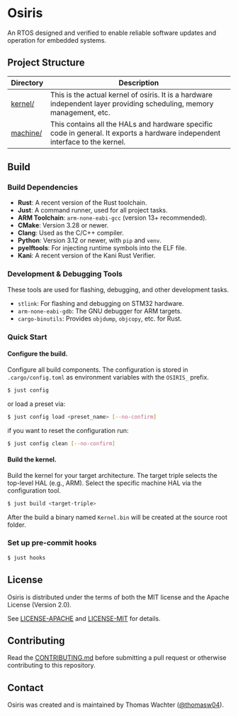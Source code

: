 
# Osiris
An RTOS designed and verified to enable reliable software updates and operation for embedded systems.


## Project Structure

| Directory | Description |
|-----------|-------------|
| [kernel/](kernel/) | This is the actual kernel of osiris. It is a hardware independent layer providing scheduling, memory management, etc. |
| [machine/](machine/) | This contains all the HALs and hardware specific code in general. It exports a hardware independent interface to the kernel. |

## Build

### Build Dependencies
*   **Rust**: A recent version of the Rust toolchain.
*   **Just**: A command runner, used for all project tasks.
*   **ARM Toolchain**: `arm-none-eabi-gcc` (version 13+ recommended).
*   **CMake**: Version 3.28 or newer.
*   **Clang**: Used as the C/C++ compiler.
*   **Python**: Version 3.12 or newer, with `pip` and `venv`.
*   **pyelftools**: For injecting runtime symbols into the ELF file.
*   **Kani**: A recent version of the Kani Rust Verifier.

### Development & Debugging Tools
These tools are used for flashing, debugging, and other development tasks.
*   `stlink`: For flashing and debugging on STM32 hardware.
*   `arm-none-eabi-gdb`: The GNU debugger for ARM targets.
*   `cargo-binutils`: Provides `objdump`, `objcopy`, etc. for Rust.

### Quick Start

#### **Configure the build.**  
Configure all build components. The configuration is stored in `.cargo/config.toml` as environment variables with the `OSIRIS_` prefix.

```sh
$ just config
```

or load a preset via:

```sh
$ just config load <preset_name> [--no-confirm]
```

if you want to reset the configuration run:

```sh
$ just config clean [--no-confirm]
```

#### **Build the kernel.** 
Build the kernel for your target architecture. The target triple selects the top-level HAL (e.g., ARM). Select the specific machine HAL via the configuration tool.

```sh
$ just build <target-triple>
```

After the build a binary named ```Kernel.bin``` will be created at the source root folder.

### Set up pre-commit hooks

```sh
$ just hooks
```

## License

Osiris is distributed under the terms of both the MIT license and the Apache License (Version 2.0).

See [LICENSE-APACHE](LICENSE-APACHE) and [LICENSE-MIT](LICENSE-MIT) for details.

## Contributing

Read the [CONTRIBUTING.md](CONTRIBUTING.md) before submitting a pull request or otherwise contributing to this repository.

## Contact

Osiris was created and is maintained by Thomas Wachter ([@thomasw04](https://github.com/thomasw04/)).

